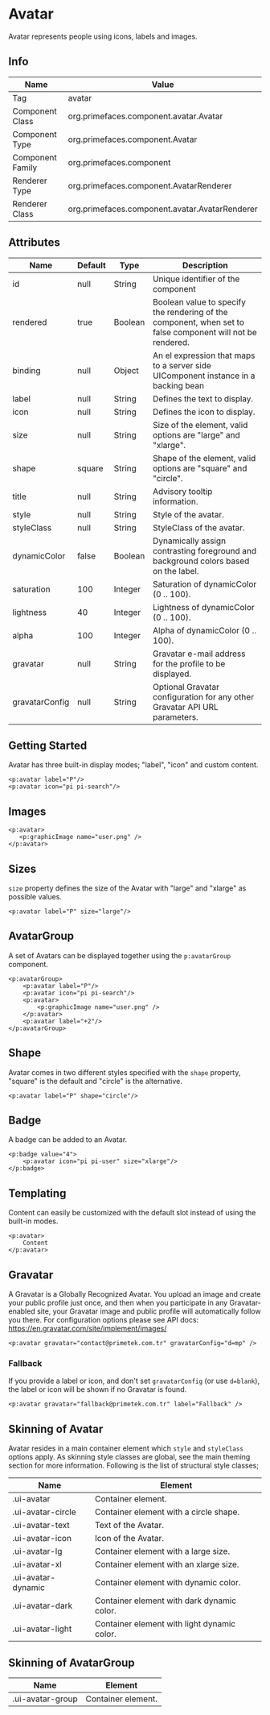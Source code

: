 # Avatar

Avatar represents people using icons, labels and images.

## Info

| Name | Value |
| --- | --- |
| Tag | avatar
| Component Class | org.primefaces.component.avatar.Avatar
| Component Type | org.primefaces.component.Avatar
| Component Family | org.primefaces.component |
| Renderer Type | org.primefaces.component.AvatarRenderer
| Renderer Class | org.primefaces.component.avatar.AvatarRenderer

## Attributes

| Name | Default | Type | Description |
| --- | --- | --- | --- |
| id | null | String | Unique identifier of the component
| rendered | true | Boolean | Boolean value to specify the rendering of the component, when set to false component will not be rendered.
| binding | null | Object | An el expression that maps to a server side UIComponent instance in a backing bean
| label | null | String | Defines the text to display.
| icon | null | String | Defines the icon to display.
| size | null | String | Size of the element, valid options are "large" and "xlarge".
| shape | square | String | Shape of the element, valid options are "square" and "circle".
| title | null | String | Advisory tooltip information.
| style | null | String | Style of the avatar.
| styleClass | null | String | StyleClass of the avatar.
| dynamicColor | false | Boolean | Dynamically assign contrasting foreground and background colors based on the label.
| saturation | 100 | Integer | Saturation of dynamicColor (0 .. 100).
| lightness | 40 | Integer | Lightness of dynamicColor (0 .. 100).
| alpha | 100 | Integer | Alpha of dynamicColor (0 .. 100).
| gravatar | null | String | Gravatar e-mail address for the profile to be displayed.
| gravatarConfig | null | String | Optional Gravatar configuration for any other Gravatar API URL parameters.

## Getting Started
Avatar has three built-in display modes; "label", "icon" and custom content.

```xhtml
<p:avatar label="P"/>
<p:avatar icon="pi pi-search"/>
```

## Images
```xhtml
<p:avatar>
   <p:graphicImage name="user.png" />
</p:avatar>
```

## Sizes
`size` property defines the size of the Avatar with "large" and "xlarge" as possible values.

```xhtml
<p:avatar label="P" size="large"/>
```

## AvatarGroup
A set of Avatars can be displayed together using the `p:avatarGroup` component.

```xhtml
<p:avatarGroup>
    <p:avatar label="P"/>
    <p:avatar icon="pi pi-search"/>
    <p:avatar>
        <p:graphicImage name="user.png" />
    </p:avatar>
    <p:avatar label="+2"/>
</p:avatarGroup>
```

## Shape
Avatar comes in two different styles specified with the `shape` property, "square" is the default and "circle" is the alternative.

```xhtml
<p:avatar label="P" shape="circle"/>
```

## Badge
A badge can be added to an Avatar.

```xhtml
<p:badge value="4">
    <p:avatar icon="pi pi-user" size="xlarge"/>
</p:badge>
```

## Templating
Content can easily be customized with the default slot instead of using the built-in modes.

```xhtml
<p:avatar>
    Content
</p:avatar>
```

## Gravatar
A Gravatar is a Globally Recognized Avatar. You upload an image and create your public profile just once,
and then when you participate in any Gravatar-enabled site, your Gravatar image and public profile will automatically
follow you there. For configuration options please see API docs: https://en.gravatar.com/site/implement/images/

```xhtml
<p:avatar gravatar="contact@primetek.com.tr" gravatarConfig="d=mp" />
```

### Fallback

If you provide a label or icon, and don't set `gravatarConfig` (or use `d=blank`), the label or icon will be shown if no Gravatar is found.

```xhtml
<p:avatar gravatar="fallback@primetek.com.tr" label="Fallback" />
```

## Skinning of Avatar
Avatar resides in a main container element which `style` and `styleClass` options apply. As skinning
style classes are global, see the main theming section for more information. Following is the list of
structural style classes;

| Name | Element |
| --- | --- |
|.ui-avatar | Container element.
|.ui-avatar-circle | Container element with a circle shape.
|.ui-avatar-text | Text of the Avatar.
|.ui-avatar-icon | Icon of the Avatar.
|.ui-avatar-lg | Container element with a large size.
|.ui-avatar-xl | Container element with an xlarge size.
|.ui-avatar-dynamic | Container element with dynamic color.
|.ui-avatar-dark | Container element with dark dynamic color.
|.ui-avatar-light | Container element with light dynamic color.

## Skinning of AvatarGroup

| Name | Element |
| --- | --- |
|.ui-avatar-group | Container element.